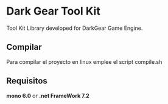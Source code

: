 # Dark Gear Tool Kit
Tool Kit Library developed for DarkGear Game Engine.

## Compilar
Para compilar el proyecto en linux emplee el script compile.sh

## Requisitos
**mono 6.0**
or
**.net FrameWork 7.2**
